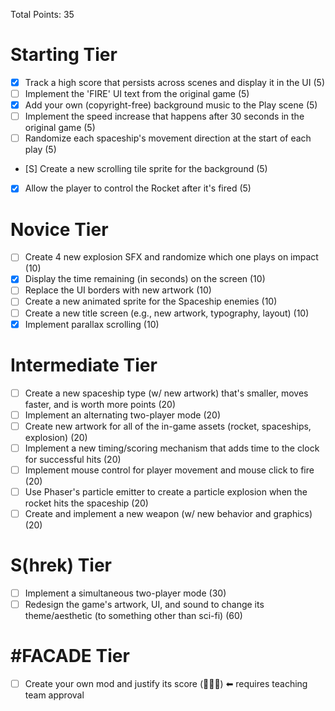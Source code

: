 Total Points: 35

#  Starting Tier
- [X]    Track a high score that persists across scenes and display it in the UI (5)
- [ ]    Implement the 'FIRE' UI text from the original game (5)
- [X]    Add your own (copyright-free) background music to the Play scene (5)
- [ ]    Implement the speed increase that happens after 30 seconds in the original game (5)
- [ ]    Randomize each spaceship's movement direction at the start of each play (5)
- [S]    Create a new scrolling tile sprite for the background (5)
- [X]    Allow the player to control the Rocket after it's fired (5)
# Novice Tier
- [ ]    Create 4 new explosion SFX and randomize which one plays on impact (10)
- [X]    Display the time remaining (in seconds) on the screen (10)
- [ ]    Replace the UI borders with new artwork (10)
- [ ]    Create a new animated sprite for the Spaceship enemies (10)
- [ ]    Create a new title screen (e.g., new artwork, typography, layout) (10)
- [X]    Implement parallax scrolling (10)
# Intermediate Tier
- [ ]    Create a new spaceship type (w/ new artwork) that's smaller, moves faster, and is worth more points (20)
- [ ]    Implement an alternating two-player mode (20)
- [ ]    Create new artwork for all of the in-game assets (rocket, spaceships, explosion) (20) 
- [ ]    Implement a new timing/scoring mechanism that adds time to the clock for successful hits (20)
- [ ]    Implement mouse control for player movement and mouse click to fire (20)
- [ ]    Use Phaser's particle emitter to create a particle explosion when the rocket hits the spaceship (20)
- [ ]    Create and implement a new weapon (w/ new behavior and graphics) (20)
# S(hrek) Tier
- [ ]    Implement a simultaneous two-player mode (30)
- [ ]    Redesign the game's artwork, UI, and sound to change its theme/aesthetic (to something other than sci-fi) (60)
# #FACADE Tier
- [ ]    Create your own mod and justify its score (🤷🏻‍♂️) ⬅ requires teaching team approval